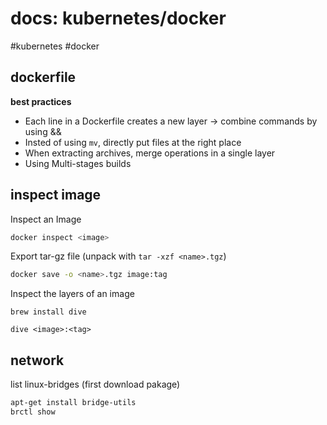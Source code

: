 # docs: kubernetes/docker
#kubernetes #docker
## dockerfile
**best practices**
- Each line in a Dockerfile creates a new layer -> combine commands by using &&
- Insted of using `mv`, directly put files at the right place
- When extracting archives, merge operations in a single layer
- Using Multi-stages builds
## inspect image
Inspect an Image
```bash
docker inspect <image>
```

Export tar-gz file (unpack with `tar -xzf <name>.tgz`)
```bash
docker save -o <name>.tgz image:tag 
```

Inspect the layers of an image
```
brew install dive

dive <image>:<tag>
```

## network
list linux-bridges (first download pakage)
```bash
apt-get install bridge-utils
brctl show
```